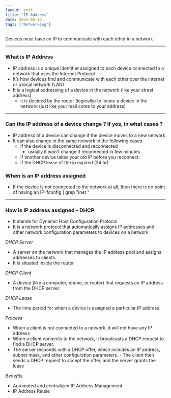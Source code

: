 ```yaml
---
layout: post
title: "IP Address"
date: 2025-05-14
tags: ["Networking"]
---
```


Devices must have an IP to communicate with each other in a network

---
### What is IP Address

- IP address is a unique identifier assigned to each device connected to a network that uses the Internet Protocol
- It’s how devices find and communicate with each other over the internet or a local network (LAN)
- It is a logical addressing of a device in the network (like your street address)
    - it is decided by the router (logically) to locate a device in the network (just like your mail come to your address)

---
### Can the IP address of a device change ? If yes, in what cases ?

- IP address of a device can change if the device moves to a new network
- It can also change in the same network in the following cases
    - if the device is disconnected and reconnected
        - usually it won't change if reconnected in few minutes
    - if another device takes your old IP before you reconnect.
    - if the DHCP lease of the ip expired (24 hr)

### When is an IP address assigned 

- If the device is not connected to the network at all, then there is no point of having an IP
ifconfig | grep "inet "

---
### How is IP address assigned - DHCP

- It stands for Dynamic Host Configuration Protocol
- It is a network protocol that automatically assigns IP addresses and other network configuration parameters to devices on a network

_DHCP Server_

- A server on the network that manages the IP address pool and assigns addresses to clients.
- It is situated inside the router

_DHCP Client_

- A device (like a computer, phone, or router) that requests an IP address from the DHCP server.

_DHCP Lease_

- The time period for which a device is assigned a particular IP address.

_Process_

- When a client is not connected to a network, it will not have any IP address
- When a client connects to the network, it broadcasts a DHCP request to find a DHCP server. 
- The server responds with a DHCP offer, which includes an IP address, subnet mask, and other configuration parameters. - The client then sends a DHCP request to accept the offer, and the server grants the lease

_Benefits_
- Automated and centralized IP Address Management
- IP Address Reuse

